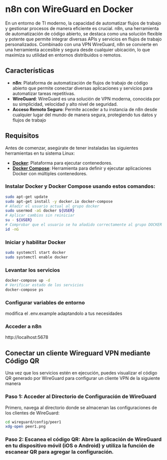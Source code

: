 # n8n con WireGuard en Docker

En un entorno de TI moderno, la capacidad de automatizar flujos de trabajo y gestionar procesos de manera eficiente es crucial. n8n, una herramienta de automatización de código abierto, se destaca como una solución flexible y potente que permite integrar diversas APIs y servicios en flujos de trabajo personalizados. Combinado con una VPN WireGuard, n8n se convierte en una herramienta accesible y segura desde cualquier ubicación, lo que maximiza su utilidad en entornos distribuidos o remotos.

## Características

- **n8n**: Plataforma de automatización de flujos de trabajo de código abierto que permite conectar diversas aplicaciones y servicios para automatizar tareas repetitivas.
- **WireGuard**: WireGuard es una solución de VPN moderna, conocida por su simplicidad, velocidad y alto nivel de seguridad.
- **Acceso Remoto Seguro**: Permite acceder a tu instancia de n8n desde cualquier lugar del mundo de manera segura, protegiendo tus datos y flujos de trabajo

## Requisitos

Antes de comenzar, asegúrate de tener instaladas las siguientes herramientas en tu sistema Linux:

- **[Docker](https://docs.docker.com/engine/install/)**: Plataforma para ejecutar contenedores.
- **[Docker Compose](https://docs.docker.com/compose/install/)**: Herramienta para definir y ejecutar aplicaciones Docker con múltiples contenedores.

### Instalar Docker y Docker Compose usando estos comandos:

```bash
sudo apt-get update
sudo apt-get install -y docker.io docker-compose 
# Añadir el usuario actual al grupo docker
sudo usermod -aG docker ${USER}
# Aplicar cambios sin reiniciar
su - ${USER}
# Comprobar que el usuario se ha añadido correctamente al grupo DOCKER
id -nG
```
### Iniciar y habilitar Docker
```bash
sudo systemctl start docker
sudo systemctl enable docker
```
### Levantar los servicios
```bash
docker-compose up -d
# Verificar estado de los servicios
docker-compose ps
```
### Configurar variables de entorno 
modifica el .env.example adaptandolo a tus necesidades

### Acceder a n8n
http://localhost:5678

## Conectar un cliente Wireguard VPN mediante Código QR
Una vez que los servicios estén en ejecución, puedes visualizar el código QR generado por WireGuard para configurar un cliente VPN de la siguiente manera

### Paso 1: Acceder al Directorio de Configuración de WireGuard
Primero, navega al directorio donde se almacenan las configuraciones de los clientes de WireGuard:

```bash
cd wireguard/config/peer1
xdg-open peer1.png
```
### Paso 2: Escanea el código QR: Abre la aplicación de WireGuard en tu dispositivo móvil (iOS o Android) y utiliza la función de escanear QR para agregar la configuración.






